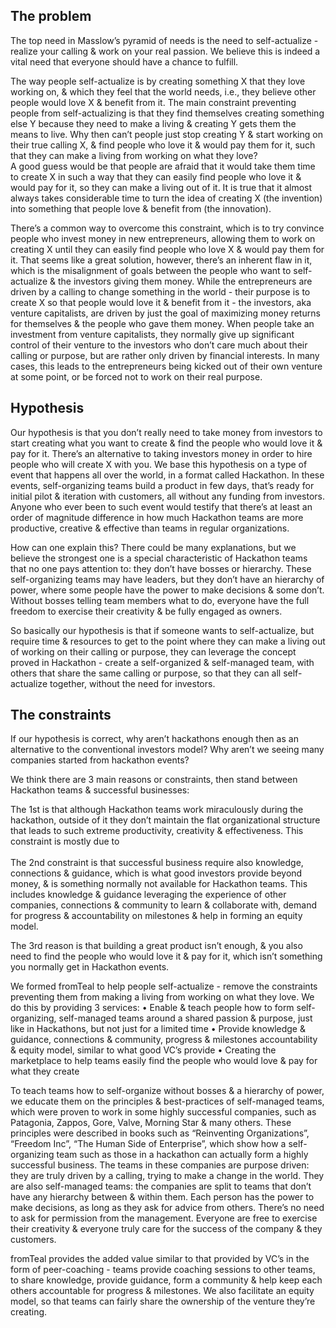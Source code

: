 ## The problem

The top need in Masslow’s pyramid of needs is the need to self-actualize - realize your calling & work on your real passion. We believe this is indeed a vital need that everyone should have a chance to fulfill.

The way people self-actualize is by creating something X that they love working on, & which they feel that the world needs, i.e., they believe other people would love X & benefit from it. The main constraint preventing people from self-actualizing is that they find themselves creating something else Y because they need to make a living & creating Y gets them the means to live. 
Why then can’t people just stop creating Y & start working on their true calling X, & find people who love it & would pay them for it, such that they can make a living from working on what they love?  
A good guess would be that people are afraid that it would take them time to create X in such a way that they can easily find people who love it & would pay for it, so they can make a living out of it. It is true that it almost always takes considerable time to turn the idea of creating X (the invention) into something that people love & benefit from (the innovation).

There’s a common way to overcome this constraint, which is to try convince people who invest money in new entrepreneurs, allowing them to work on creating X until they can easily find people who love X & would pay them for it. That seems like a great solution, however, there’s an inherent flaw in it, which is the misalignment of goals between the people who want to self-actualize & the investors giving them money. While the entrepreneurs are driven by a calling to change something in the world - their purpose is to create X so that people would love it & benefit from it - the investors, aka venture capitalists, are driven by just the goal of maximizing money returns for themselves & the people who gave them money. When people take an investment from venture capitalists, they normally give up significant control of their venture to the investors who don’t care much about their calling or purpose, but are rather only driven by financial interests. In many cases, this leads to the entrepreneurs being kicked out of their own venture at some point, or be forced not to work on their real purpose.

## Hypothesis

Our hypothesis is that you don’t really need to take money from investors to start creating what you want to create & find the people who would love it & pay for it. There’s an alternative to taking investors money in order to hire people who will create X with you. We base this hypothesis on a type of event that happens all over the world, in a format called Hackathon. In these events, self-organizing teams build a product in few days, that’s ready for initial pilot & iteration with customers, all without any funding from investors. Anyone who ever been to such event would testify that there’s at least an order of magnitude difference in how much Hackathon teams are more productive, creative & effective than teams in regular organizations.

How can one explain this? There could be many explanations, but we believe the strongest one is a special characteristic of Hackathon teams that no one pays attention to: they don’t have bosses or hierarchy. These self-organizing teams may have leaders, but they don’t have an hierarchy of power, where some people have the power to make decisions & some don’t. Without bosses telling team members what to do, everyone have the full freedom to exercise their creativity & be fully engaged as owners. 

So basically our hypothesis is that if someone wants to self-actualize, but require time & resources to get to the point where they can make a living out of working on their calling or purpose, they can leverage the concept proved in Hackathon - create a self-organized & self-managed team, with others that share the same calling or purpose, so that they can all self-actualize together, without the need for investors.


## The constraints

If our hypothesis is correct, why aren’t hackathons enough then as an alternative to the conventional investors model? Why aren’t we seeing many companies started from hackathon events?

We think there are 3 main reasons or constraints, then stand between Hackathon teams & successful businesses:
 
The 1st is that although Hackathon teams work miraculously during the hackathon, outside of it they don’t maintain the flat organizational structure that leads to such extreme productivity, creativity & effectiveness. This constraint is mostly due to  
\
The 2nd constraint is that successful business require also knowledge, connections & guidance, which is what good investors provide beyond money, & is something normally not available for Hackathon teams. This includes knowledge & guidance leveraging the experience of other companies, connections & community to learn & collaborate with, demand for progress & accountability on milestones & help in forming an equity model.

The 3rd reason is that building a great product isn’t enough, & you also need to find the people who would love it & pay for it, which isn’t something you normally get in Hackathon events.

We formed fromTeal to help people self-actualize - remove the constraints preventing them from making a living from working on what they love. We do this by providing 3 services:
• Enable & teach people how to form self-organizing, self-managed teams around a shared passion & purpose, just like in Hackathons, but not just for a limited time
• Provide knowledge & guidance, connections & community, progress & milestones accountability & equity model, similar to what good VC’s provide
• Creating the marketplace to help teams easily find the people who would love & pay for what they create


To teach teams how to self-organize without bosses & a hierarchy of power, we educate them on the principles & best-practices of self-managed teams, which were proven to work in some highly successful companies, such as Patagonia, Zappos, Gore, Valve, Morning Star & many others. These principles were described in books such as “Reinventing Organizations”, “Freedom Inc”, “The Human Side of Enterprise”, which show how a self-organizing team such as those in a hackathon can actually form a highly successful business. The teams in these companies are purpose driven: they are truly driven by a calling, trying to make a change in the world. They are also self-managed teams: the companies are split to teams that don’t have any hierarchy between & within them. Each person has the power to make decisions, as long as they ask for advice from others. There’s no need to ask for permission from the management. Everyone are free to exercise their creativity & everyone truly care for the success of the company & they customers.

fromTeal provides the added value similar to that provided by VC’s in the form of peer-coaching - teams provide coaching sessions to other teams, to share knowledge, provide guidance, form a community & help keep each others accountable for progress & milestones. We also facilitate an equity model, so that teams can fairly share the ownership of the venture they’re creating.




